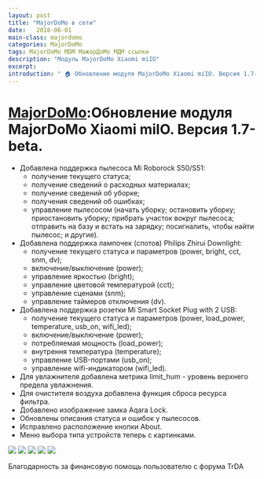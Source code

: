```yaml
---
layout: post
title: "MajorDoMo в сети"
date:   2018-06-01
main-class: majordomo
categories: MajorDoMo
tags: MajorDoMo MDM МажорДоМо МДМ ссылки
description: "Модуль MajorDoMo Xiaomi miIO"
excerpt:
introduction: " 🏠 Обновление модуля MajorDoMo Xiaomi miIO. Версия 1.7-beta."
---
```


# [MajorDoMo][1]:Обновление модуля MajorDoMo Xiaomi miIO. Версия 1.7-beta.


* Добавлена поддержка пылесоса Mi Roborock S50/S51:
  - получение текущего статуса;
  - получение сведений о расходных материалах;
  - получение сведений об уборке;
  - получения сведений об ошибках;
  - управление пылесосом (начать уборку; остановить уборку; приостановить уборку; прибрать участок вокруг пылесоса; отправить на базу и встать на зарядку; посигналить, чтобы найти пылесос; и другие).
* Добавлена поддержка лампочек (спотов) Philips Zhirui Downlight:
  - получение текущего статуса и параметров (power, bright, cct, snm, dv);
  - включение/выключение (power);
  - управление яркостью (bright);
  - управление цветовой температурой (cct);
  - управление сценами (snm);
  - управление таймеров отключения (dv).
* Добавлена поддержка розетки Mi Smart Socket Plug with 2 USB:
  - получение текущего статуса и параметров (power, load_power, temperature, usb_on, wifi_led);
  - включение/выключение (power);
  - потребляемая мощность (load_power);
  - внутрення температура (temperature);
  - управление USB-портами (usb_on);
  - управление wifi-индикатором (wifi_led).
* Для увлажнителя добавлена метрика limit_hum - уровень верхнего предела увлажнения.
* Для очистителя воздуха добавлена функция сброса ресурса фильтра.
* Добавлено изображение замка Aqara Lock.
* Обновлены описания статуса и ошибок у пылесосов.
* Исправлено расположение кнопки About.
* Меню выбора типа устройств теперь с картинками.

![][2]
![][3]
![][4]
![][5]
![][6]


Благодарность за финансовую помощь пользователю с форума TrDA

[1]: http://majordomo.smartliving.ru/
[2]: /assets/image/mdm_milo_1.jpg
[3]: /assets/image/mdm_milo_2.jpg
[4]: /assets/image/mdm_milo_3.jpg
[5]: /assets/image/mdm_milo_4.jpg
[6]: /assets/image/mdm_milo_5.jpg



